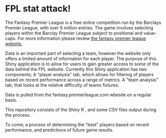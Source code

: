 # FPL stat attack!

The Fantasy Premier League is a free online competition run by the Barclays Premier League, with over 6 million entries. The game involves selecting players within the Barclay Premier League subject to positional and value-caps. For more information please review <a href="http://fantasy.premierleague.com/">the fantasy premier league website.</a>

Data is an important part of selecting a team, however the website only offers a limited amount of information for each player. The purpose of this Shiny application is to allow for users to gain greater access to some of the data behind the FPL website.
Currently this Shiny application has two components;
A "player analysis" tab, which allows for filtering of players based on recent performance across a range of metrics.
A "team analysis" tab, that looks at the relative difficulty of teams fixtures.

Data is pulled from the fantasy.premierleague.com wbesite on a regular basis.

This repository consists of the Shiny R , and some CSV files output during the process.

To come; a process of determining the "best" players based on recent performance, and predictions of future game results.

